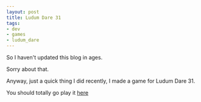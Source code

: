 ```yaml
---
layout: post
title: Ludum Dare 31
tags:
- dev
- games
- ludum_dare
---
```

So I haven't updated this blog in ages.

Sorry about that.

Anyway, just a quick thing I did recently, I made a game for Ludum Dare 31.

You should totally go play it [here](/ld31)
